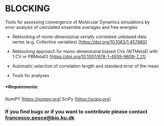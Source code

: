 # BLOCKING
Tools for assessing convergence of Molecular Dynamics simulations by error analysis of calculated ensemble averages and free energies

- Reblocking of mono-dimensional serially correlated unbiased data series (e.g. Collective variables)
[https://doi.org/10.1063/1.457480]

- Reblocking approach for mono-dimensional biased CVs (WTMetaD with 1 CV or PBMetaD)
[https://doi.org/10.1007/978-1-4939-9608-7_21]

- Automatic selection of correlation length and standard error of the mean

- Tools for analyses

##### *Requirements:
NumPY [https://numpy.org]
SciPy [https://scipy.org]


###  If you find bugs or if you want to contribute please contact francesco.pesce@bio.ku.dk
